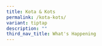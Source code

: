 ```yaml
---
title: Kota & Kots
permalink: /kota-kots/
variant: tiptap
description: ""
third_nav_title: What's Happening
---
```

